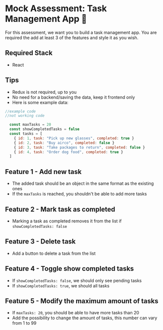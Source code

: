 # Mock Assessment: Task Management App 📝

For this assessment, we want you to build a task management app. You are required the add at least 3 of the features and style it as you wish.

## Required Stack

- React

## Tips

- Redux is not required, up to you
- No need for a backend/saving the data, keep it frontend only
- Here is some example data:

```js
//example code
//not working code

  const maxTasks = 20
  const showCompletedTasks = false
  const tasks = [
    { id: 1, task: "Pick up new glasses", completed: true }
    { id: 2, task: "Buy airco", completed: false }
    { id: 3, task: "Take packages to return", completed: false }
    { id: 4, task: "Order dog food", completed: true }
  ]
```

## Feature 1 - Add new task

- The added task should be an object in the same format as the existing ones
- If the `maxTasks` is reached, you shouldn't be able to add more tasks

## Feature 2 - Mark task as completed

- Marking a task as completed removes it from the list if `showCompletedTasks: false`

## Feature 3 - Delete task

- Add a button to delete a task from the list

## Feature 4 - Toggle show completed tasks

- If `showCompletedTasks: false`, we should only see pending tasks
- If `showCompletedTasks: true`, we should all tasks

## Feature 5 - Modify the maximum amount of tasks

- If `maxTasks: 20`, you should be able to have more tasks than 20
- Add the possibility to change the amount of tasks, this number can vary from 1 to 99
